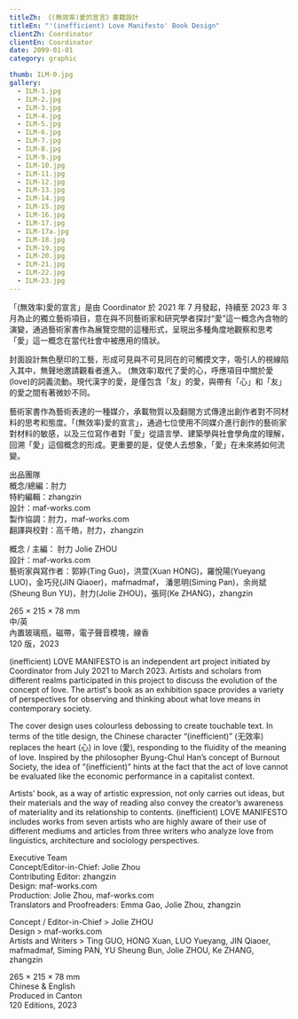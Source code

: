 ```yaml
---
titleZh: 《(無效率)愛的宣言》書籍設計
titleEn: "'(inefficient) Love Manifesto' Book Design"
clientZh: Coordinator
clientEn: Coordinator
date: 2099-01-01
category: graphic

thumb: ILM-0.jpg
gallery:
  - ILM-1.jpg
  - ILM-2.jpg
  - ILM-3.jpg
  - ILM-4.jpg
  - ILM-5.jpg
  - ILM-6.jpg
  - ILM-7.jpg
  - ILM-8.jpg
  - ILM-9.jpg
  - ILM-10.jpg
  - ILM-11.jpg
  - ILM-12.jpg
  - ILM-13.jpg
  - ILM-14.jpg
  - ILM-15.jpg
  - ILM-16.jpg
  - ILM-17.jpg
  - ILM-17a.jpg
  - ILM-18.jpg
  - ILM-19.jpg
  - ILM-20.jpg
  - ILM-21.jpg
  - ILM-22.jpg
  - ILM-23.jpg
---
```


「(無效率)愛的宣言」是由 Coordinator 於 2021 年 7 月發起，持續至 2023 年 3 月為止的獨立藝術項目，意在與不同藝術家和研究學者探討“愛”這一概念內含物的演變，通過藝術家書作為展覽空間的這種形式，呈現出多種角度地觀察和思考「愛」這一概念在當代社會中被應用的情狀。

封面設計無色壓印的工藝，形成可見與不可見同在的可觸摸文字，吸引人的視線陷入其中，無聲地邀請觀看者進入。 (無效率)取代了愛的心，呼應項目中關於愛(love)的詞義流動。現代漢字的愛，是僅包含「友」的愛，與帶有「心」和「友」的愛之間有著微妙不同。

藝術家書作為藝術表達的一種媒介，承載物質以及翻閱方式傳達出創作者對不同材料的思考和態度。「(無效率)愛的宣言」，通過七位使用不同媒介進行創作的藝術家對材料的敏感，以及三位寫作者對「愛」從語言學、建築學與社會學角度的理解，回溯「愛」這個概念的形成。更重要的是，促使人去想象，「愛」在未來將如何流變。

出品團隊<br/>
概念/總編：肘力<br/>
特約編輯：zhangzin<br/>
設計：maf-works.com<br/>
製作協調：肘力，maf-works.com<br/>
翻譯與校對：高千皓，肘力，zhangzin<br/>

概念 / 主編： 肘力 Jolie ZHOU<br/>
設計：maf-works.com<br/>
藝術家與寫作者：郭婷(Ting Guo)，洪萱(Xuan HONG)，羅悅陽(Yueyang LUO)，金巧兒(JIN Qiaoer)，mafmadmaf， 潘思明(Siming Pan)，余尚斌(Sheung Bun YU)，肘力(Jolie ZHOU)，張珂(Ke ZHANG)，zhangzin

265 × 215 × 78 mm<br/>
中/英<br/>
內置玻璃瓶，磁帶，電子聲音模塊，線香<br/>
120 版，2023<br/>

<!-- lang -->

(inefficient) LOVE MANIFESTO is an independent art project initiated by Coordinator from July 2021 to March 2023. Artists and scholars from different realms participated in this project to discuss the evolution of the concept of love. The artist's book as an exhibition space provides a variety of perspectives for observing and thinking about what love means in contemporary society.

The cover design uses colourless debossing to create touchable text. In terms of the title design, the Chinese character “(inefficient)” (无效率) replaces the heart (心) in love (愛), responding to the fluidity of the meaning of love. Inspired by the philosopher Byung-Chul Han’s concept of Burnout Society, the idea of “(inefficient)” hints at the fact that the act of love cannot be evaluated like the economic performance in a capitalist context.

Artists’ book, as a way of artistic expression, not only carries out ideas, but their materials and the way of reading also convey the creator’s awareness of materiality and its relationship to contents. (inefficient) LOVE MANIFESTO includes works from seven artists who are highly aware of their use of different mediums and articles from three writers who analyze love from linguistics, architecture and sociology perspectives.

Executive Team<br/>
Concept/Editor-in-Chief: Jolie Zhou<br/>
Contributing Editor: zhangzin<br/>
Design: maf-works.com<br/>
Production: Jolie Zhou, maf-works.com<br/>
Translators and Proofreaders: Emma Gao, Jolie Zhou, zhangzin<br/>

Concept / Editor-in-Chief > Jolie ZHOU<br/>
Design > maf-works.com<br/>
Artists and Writers > Ting GUO, HONG Xuan, LUO Yueyang, JIN Qiaoer, mafmadmaf, Siming PAN, YU Sheung Bun, Jolie ZHOU, Ke ZHANG, zhangzin

265 × 215 × 78 mm<br/>
Chinese & English<br/>
Produced in Canton<br/>
120 Editions, 2023
